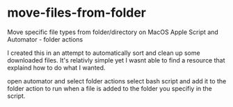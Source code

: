 # move-files-from-folder
Move specific file types from folder/directory on MacOS Apple Script and Automator - folder actions

I created this in an attempt to automatically sort and clean up some downloaded files.
It's relativly simple yet I wasnt able to find a resource that explaind how to do what I wanted.

open automator and select folder actions
select bash script and add it to the folder action to run when a file is added to the folder you specifiy in the script.